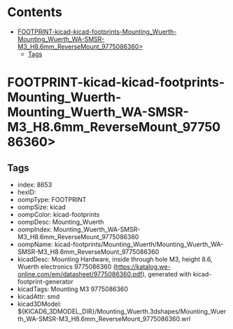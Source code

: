 



Contents
========

* [FOOTPRINT-kicad-kicad-footprints-Mounting_Wuerth-Mounting_Wuerth_WA-SMSR-M3_H8.6mm_ReverseMount_9775086360>](#footprint-kicad-kicad-footprints-mounting_wuerth-mounting_wuerth_wa-smsr-m3_h86mm_reversemount_9775086360)
	* [Tags](#tags)

# FOOTPRINT-kicad-kicad-footprints-Mounting_Wuerth-Mounting_Wuerth_WA-SMSR-M3_H8.6mm_ReverseMount_9775086360>

## Tags

- index: 8653
- hexID: 
- oompType: FOOTPRINT
- oompSize: kicad
- oompColor: kicad-footprints
- oompDesc: Mounting_Wuerth
- oompIndex: Mounting_Wuerth_WA-SMSR-M3_H8.6mm_ReverseMount_9775086360
- oompName: kicad-footprints/Mounting_Wuerth/Mounting_Wuerth_WA-SMSR-M3_H8.6mm_ReverseMount_9775086360
- kicadDesc: Mounting Hardware, inside through hole M3, height 8.6, Wuerth electronics 9775086360 (https://katalog.we-online.com/em/datasheet/9775086360.pdf), generated with kicad-footprint-generator
- kicadTags: Mounting M3 9775086360
- kicadAttr: smd
- kicad3DModel: ${KICAD6_3DMODEL_DIR}/Mounting_Wuerth.3dshapes/Mounting_Wuerth_WA-SMSR-M3_H8.6mm_ReverseMount_9775086360.wrl
